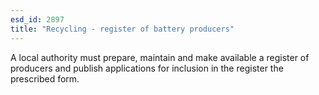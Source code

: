 ```yaml
---
esd_id: 2897
title: "Recycling - register of battery producers"
---
```


A local authority must prepare, maintain and make available a register of producers and publish applications for inclusion in the register the prescribed form.

